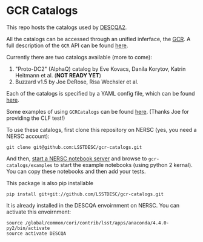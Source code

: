 # GCR Catalogs

This repo hosts the catalogs used by [DESCQA2](https://github.com/LSSTDESC/descqa). 

All the catalogs can be accessed through an unified inferface, the [GCR](https://github.com/yymao/generic-catalog-reader).
A full description of the `GCR` API can be found [here](https://github.com/yymao/generic-catalog-reader/blob/master/GCR.py).

Currently there are two catalogs available (more to come):

1. "Proto-DC2" (AlphaQ) catalog by Eve Kovacs, Danila Korytov, Katrin Heitmann et al. (**NOT READY YET**)
2. Buzzard v1.5 by Joe DeRose, Risa Wechsler et al.

Each of the catalogs is specified by a YAML config file, which can be found [here](https://github.com/LSSTDESC/gcr-catalogs/tree/master/GCRCatalogs/catalog_configs).


Some examples of using `GCRCatalogs` can be found [here](https://github.com/LSSTDESC/gcr-catalogs/tree/master/examples). (Thanks Joe for providing the CLF test!)

To use these catalogs, first clone this repository on NERSC (yes, you need a NERSC account):

    git clone git@github.com:LSSTDESC/gcr-catalogs.git

And then, [start a NERSC notebook server](https://jupyter.nersc.gov) and browse to `gcr-catalogs/examples` to start the example notebooks (using python 2 kernal). You can copy these notebooks and then add your tests.


This package is also pip installable

    pip install git+git://github.com/LSSTDESC/gcr-catalogs.git

It is already installed in the DESCQA envoirnment on NERSC. You can activate this envoirnment:

    source /global/common/cori/contrib/lsst/apps/anaconda/4.4.0-py2/bin/activate
    source activate DESCQA

